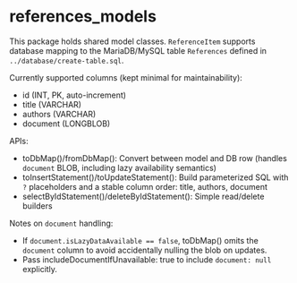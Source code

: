 # references_models

This package holds shared model classes. `ReferenceItem` supports database mapping to the MariaDB/MySQL table `References` defined in `../database/create-table.sql`.

Currently supported columns (kept minimal for maintainability):
- id (INT, PK, auto-increment)
- title (VARCHAR)
- authors (VARCHAR)
- document (LONGBLOB)

APIs:
- toDbMap()/fromDbMap(): Convert between model and DB row (handles `document` BLOB, including lazy availability semantics)
- toInsertStatement()/toUpdateStatement(): Build parameterized SQL with `?` placeholders and a stable column order: title, authors, document
- selectByIdStatement()/deleteByIdStatement(): Simple read/delete builders

Notes on `document` handling:
- If `document.isLazyDataAvailable == false`, toDbMap() omits the `document` column to avoid accidentally nulling the blob on updates.
- Pass includeDocumentIfUnavailable: true to include `document: null` explicitly.
